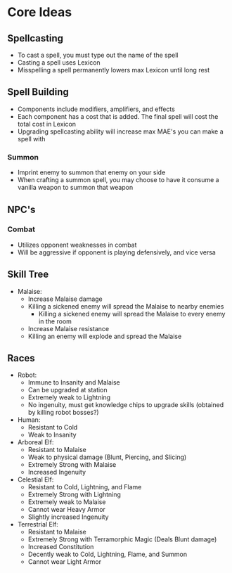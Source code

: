 # Core Ideas
## Spellcasting
- To cast a spell, you must type out the name of the spell
- Casting a spell uses Lexicon
- Misspelling a spell permanently lowers max Lexicon until long rest

## Spell Building
- Components include modifiers, amplifiers, and effects
- Each component has a cost that is added. The final spell will cost the total cost in Lexicon
- Upgrading spellcasting ability will increase max MAE's you can make a spell with

### Summon
- Imprint enemy to summon that enemy on your side
- When crafting a summon spell, you may choose to have it consume a vanilla weapon to summon that weapon

## NPC's
### Combat
- Utilizes opponent weaknesses in combat
- Will be aggressive if opponent is playing defensively, and vice versa

## Skill Tree
- Malaise:
    - Increase Malaise damage
    - Killing a sickened enemy will spread the Malaise to nearby enemies
        - Killing a sickened enemy will spread the Malaise to every enemy in the room
    - Increase Malaise resistance
    - Killing an enemy will explode and spread the Malaise

## Races
- Robot:
    - Immune to Insanity and Malaise
    - Can be upgraded at station
    - Extremely weak to Lightning
    - No ingenuity, must get knowledge chips to upgrade skills (obtained by killing robot bosses?)
- Human:
    - Resistant to Cold
    - Weak to Insanity
- Arboreal Elf:
    - Resistant to Malaise
    - Weak to physical damage (Blunt, Piercing, and Slicing)
    - Extremely Strong with Malaise
    - Increased Ingenuity
- Celestial Elf:
    - Resistant to Cold, Lightning, and Flame
    - Extremely Strong with Lightning
    - Extremely weak to Malaise
    - Cannot wear Heavy Armor
    - Slightly increased Ingenuity
- Terrestrial Elf:
    - Resistant to Malaise
    - Extremely Strong with Terramorphic Magic (Deals Blunt damage)
    - Increased Constitution
    - Decently weak to Cold, Lightning, Flame, and Summon
    - Cannot wear Light Armor

